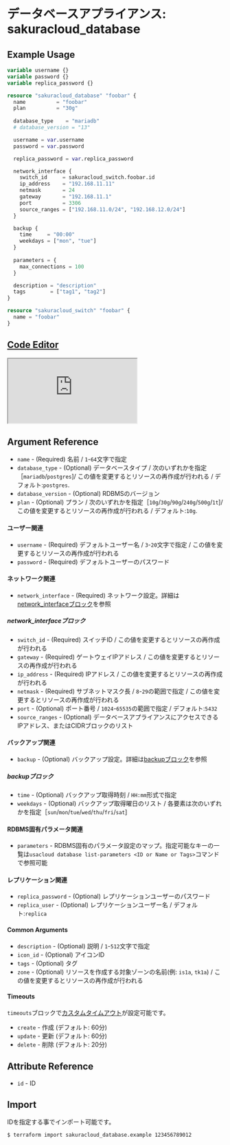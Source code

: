 # データベースアプライアンス: sakuracloud_database

## Example Usage

```tf
variable username {}
variable password {}
variable replica_password {}

resource "sakuracloud_database" "foobar" {
  name          = "foobar"
  plan          = "30g"
  
  database_type    = "mariadb"
  # database_version = "13"

  username = var.username
  password = var.password

  replica_password = var.replica_password

  network_interface {
    switch_id     = sakuracloud_switch.foobar.id
    ip_address    = "192.168.11.11"
    netmask       = 24
    gateway       = "192.168.11.1"
    port          = 3306
    source_ranges = ["192.168.11.0/24", "192.168.12.0/24"]
  }

  backup {
    time     = "00:00"
    weekdays = ["mon", "tue"]
  }
  
  parameters = {
    max_connections = 100
  }

  description = "description"
  tags        = ["tag1", "tag2"]
}

resource "sakuracloud_switch" "foobar" {
  name = "foobar"
}
```

<div class="editor">

<h2><a href="https://zouen-alpha.usacloud.jp/#resource/database" target="_blank" rel="noopener noreferrer">Code Editor</a></h2>

<iframe src="https://zouen-alpha.usacloud.jp/#resource/database"></iframe>

</div>

## Argument Reference

* `name` - (Required) 名前 / `1`-`64`文字で指定
* `database_type` - (Optional) データベースタイプ / 次のいずれかを指定［`mariadb`/`postgres`]/ この値を変更するとリソースの再作成が行われる / デフォルト:`postgres`.
* `database_version` - (Optional) RDBMSのバージョン
* `plan` - (Optional) プラン / 次のいずれかを指定［`10g`/`30g`/`90g`/`240g`/`500g`/`1t`]/  この値を変更するとリソースの再作成が行われる / デフォルト:`10g`.

#### ユーザー関連

* `username` - (Required) デフォルトユーザー名 / `3`-`20`文字で指定 / この値を変更するとリソースの再作成が行われる
* `password` - (Required) デフォルトユーザーのパスワード

#### ネットワーク関連

* `network_interface` - (Required) ネットワーク設定。詳細は[network_interfaceブロック](#network_interface)を参照

##### network_interfaceブロック

* `switch_id` - (Required) スイッチID /  この値を変更するとリソースの再作成が行われる
* `gateway` - (Required) ゲートウェイIPアドレス / この値を変更するとリソースの再作成が行われる
* `ip_address` - (Required) IPアドレス / この値を変更するとリソースの再作成が行われる
* `netmask` - (Required) サブネットマスク長 /  `8`-`29`の範囲で指定 /  この値を変更するとリソースの再作成が行われる
* `port` - (Optional) ポート番号 / `1024`-`65535`の範囲で指定 / デフォルト:`5432`
* `source_ranges` - (Optional) データベースアプライアンスにアクセスできるIPアドレス、またはCIDRブロックのリスト

#### バックアップ関連

* `backup` - (Optional) バックアップ設定。詳細は[backupブロック](#backup)を参照

##### backupブロック

* `time` - (Optional) バックアップ取得時刻 / `HH:mm`形式で指定
* `weekdays` - (Optional) バックアップ取得曜日のリスト / 各要素は次のいずれかを指定［`sun`/`mon`/`tue`/`wed`/`thu`/`fri`/`sat`]

#### RDBMS固有パラメータ関連

* `parameters` - RDBMS固有のパラメータ設定のマップ。指定可能なキーの一覧は`usacloud database list-parameters <ID or Name or Tags>`コマンドで参照可能

#### レプリケーション関連

* `replica_password` - (Optional) レプリケーションユーザーのパスワード
* `replica_user` - (Optional) レプリケーションユーザー名 / デフォルト:`replica`

#### Common Arguments

* `description` - (Optional) 説明 / `1`-`512`文字で指定
* `icon_id` - (Optional) アイコンID
* `tags` - (Optional) タグ
* `zone` - (Optional) リソースを作成する対象ゾーンの名前(例: `is1a`, `tk1a`) / この値を変更するとリソースの再作成が行われる

#### Timeouts

`timeouts`ブロックで[カスタムタイムアウト](https://www.terraform.io/docs/configuration/resources.html#operation-timeouts)が設定可能です。  

* `create` - 作成 (デフォルト: 60分)
* `update` - 更新 (デフォルト: 60分)
* `delete` - 削除 (デフォルト: 20分)

## Attribute Reference

* `id` - ID

## Import

IDを指定する事でインポート可能です。

```bash
$ terraform import sakuracloud_database.example 123456789012
```
